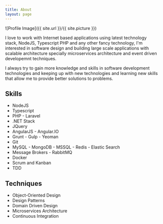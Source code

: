 ```yaml
---
title: About
layout: page
---
```

![Profile Image]({{ site.url }}/{{ site.picture }})

<p>I love to work with Internet based applications using latest technology stack, NodeJS, Typescript PHP and any other fancy technology, I'm interested in software design and building large scale applications with scalable architecture specially microservices architecture and event driven developemnt techniques.</p>

<p>I always try to gain more
knowledge and skills in software
development technologies and
keeping up with new technologies
and learning new skills that allow
me to provide better solutions to
problems.</p>

<h2>Skills</h2>

<ul class="skill-list">
	<li>NodeJS</li>
	<li>Typescript</li>
	<li>PHP - Laravel</li>
	<li>.NET Stack</li>
	<li>JQuery</li>
	<li>AngularJS - Angular.IO</li>
	<li>Grunt - Gulp - Yeoman</li>
	<li>Git</li>
	<li>MySQL - MongoDB - MSSQL - Redis - Elastic Search</li>
	<li>Message Brokers - RabbitMQ</li>
	<li>Docker</li>
	<li>Scrum and Kanban</li>
	<li>TDD</li>
</ul>

<h2>Techniques</h2>

<ul class="skill-list">
	<li>Object-Oriented Design</li>
	<li>Design Patterns</li>
	<li>Domain Driven Design</li>
	<li>Microservices Architecture</li>
	<li>Continuous Integration</li>
</ul>
